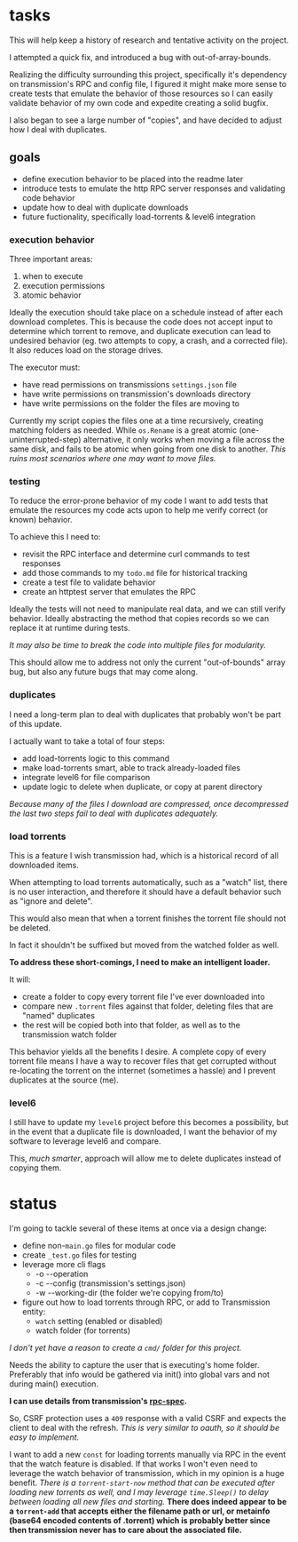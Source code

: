 
# tasks

This will help keep a history of research and tentative activity on the project.

I attempted a quick fix, and introduced a bug with out-of-array-bounds.

Realizing the difficulty surrounding this project, specifically it's dependency on transmission's RPC and config file, I figured it might make more sense to create tests that emulate the behavior of those resources so I can easily validate behavior of my own code and expedite creating a solid bugfix.

I also began to see a large number of "copies", and have decided to adjust how I deal with duplicates.


## goals

- define execution behavior to be placed into the readme later
- introduce tests to emulate the http RPC server responses and validating code behavior
- update how to deal with duplicate downloads
- future fuctionality, specifically load-torrents & level6 integration


### execution behavior

Three important areas:

1. when to execute
2. execution permissions
3. atomic behavior

Ideally the execution should take place on a schedule instead of after each download completes.  This is because the code does not accept input to determine which torrent to remove, and duplicate execution can lead to undesired behavior (eg. two attempts to copy, a crash, and a corrected file).  It also reduces load on the storage drives.

The executor must:

- have read permissions on transmissions `settings.json` file
- have write permissions on transmission's downloads directory
- have write permissions on the folder the files are moving to

Currently my script copies the files one at a time recursively, creating matching folders as needed.  While `os.Rename` is a great atomic (one-uninterrupted-step) alternative, it only works when moving a file across the same disk, and fails to be atomic when going from one disk to another.  _This ruins most scenarios where one may want to move files._


### testing

To reduce the error-prone behavior of my code I want to add tests that emulate the resources my code acts upon to help me verify correct (or known) behavior.

To achieve this I need to:

- revisit the RPC interface and determine curl commands to test responses
- add those commands to my `todo.md` file for historical tracking
- create a test file to validate behavior
- create an httptest server that emulates the RPC

Ideally the tests will not need to manipulate real data, and we can still verify behavior.  Ideally abstracting the method that copies records so we can replace it at runtime during tests.

_It may also be time to break the code into multiple files for modularity._

This should allow me to address not only the current "out-of-bounds" array bug, but also any future bugs that may come along.


### duplicates

I need a long-term plan to deal with duplicates that probably won't be part of this update.

I actually want to take a total of four steps:

- add load-torrents logic to this command
- make load-torrents smart, able to track already-loaded files
- integrate level6 for file comparison
- update logic to delete when duplicate, or copy at parent directory

_Because many of the files I download are compressed, once decompressed the last two steps fail to deal with duplicates adequately._


### load torrents

This is a feature I wish transmission had, which is a historical record of all downloaded items.

When attempting to load torrents automatically, such as a "watch" list, there is no user interaction, and therefore it should have a default behavior such as "ignore and delete".

This would also mean that when a torrent finishes the torrent file should not be deleted.

In fact it shouldn't be suffixed but moved from the watched folder as well.

**To address these short-comings, I need to make an intelligent loader.**

It will:

- create a folder to copy every torrent file I've ever downloaded into
- compare new `.torrent` files against that folder, deleting files that are "named" duplicates
- the rest will be copied both into that folder, as well as to the transmission watch folder

This behavior yields all the benefits I desire.  A complete copy of every torrent file means I have a way to recover files that get corrupted without re-locating the torrent on the internet (sometimes a hassle) and I prevent duplicates at the source (me).


### level6

I still have to update my `level6` project before this becomes a possibility, but in the event that a duplicate file is downloaded, I want the behavior of my software to leverage level6 and compare.

This, _much smarter_, approach will allow me to delete duplicates instead of copying them.


# status

I'm going to tackle several of these items at once via a design change:

- define non-`main.go` files for modular code
- create `_test.go` files for testing
- leverage more cli flags
	- -o --operation
	- -c --config (transmission's settings.json)
	- -w --working-dir (the folder we're copying from/to)
- figure out how to load torrents through RPC, or add to Transmission entity:
	- `watch` setting (enabled or disabled)
	- watch folder (for torrents)

_I don't yet have a reason to create a `cmd/` folder for this project._

Needs the ability to capture the user that is executing's home folder.  Preferably that info would be gathered via init() into global vars and not during main() execution.

**I can use details from transmission's [rpc-spec](https://trac.transmissionbt.com/browser/trunk/extras/rpc-spec.txt).**

So, CSRF protection uses a `409` response with a valid CSRF and expects the client to deal with the refresh.  _This is very similar to oauth, so it should be easy to implement._

I want to add a new `const` for loading torrents manually via RPC in the event that the watch feature is disabled.  If that works I won't even need to leverage the watch behavior of transmission, which in my opinion is a huge benefit.  _There is a `torrent-start-now` method that can be executed after loading new torrents as well, and I may leverage `time.Sleep()` to delay between loading all new files and starting._  **There does indeed appear to be a `torrent-add` that accepts either the filename path or url, or metainfo (base64 encoded contents of .torrent) which is probably better since then transmission never has to care about the associated file.**
